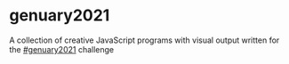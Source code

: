 # genuary2021
A collection of creative JavaScript programs with visual output written for the [#genuary2021](https://genuary2021.github.io/) challenge
